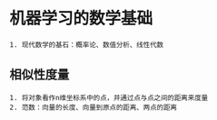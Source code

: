 机器学习的数学基础
===
	1. 现代数学的基石：概率论、数值分析、线性代数
相似性度量
---
	1. 将对象看作n维坐标系中的点，并通过点与点之间的距离来度量
	2. 范数：向量的长度、向量到原点的距离、两点的距离	

